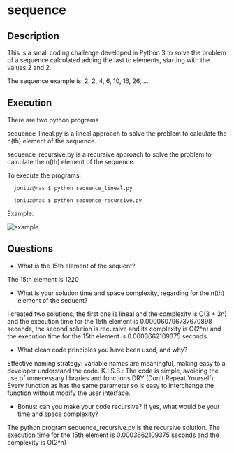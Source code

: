 # sequence

## Description
This is a small coding challenge developed in Python 3 to solve the problem of a sequence calculated adding the last to elements, starting with the values 2 and 2.

The sequence example is: 2, 2, 4, 6, 10, 16, 26, ...

## Execution

There are two python programs

sequence_lineal.py is a lineal approach to solve the problem to calculate the n(th) element of the sequence.

sequence_recursive.py is a recursive approach to solve the problem to calculate the n(th) element of the sequence.

To execute the programs:

```
  joniuz@nas $ python sequence_lineal.py

  joniuz@nas $ python sequence_recursive.py
 ```

Example:

![example](https://user-images.githubusercontent.com/12822475/75650235-70356f80-5ca9-11ea-9606-cd5f4a5c5d81.png)

## Questions

- What is the 15th element of the sequent?

The 15th element is 1220

- What is your solution time and space complexity, regarding for the n(th) element of the sequent?

I created two solutions, the first one is lineal and the complexity is O(3 + 3n) and the execution time for the 15th element is 0.000060796737670898 seconds, the second solution is recursive and its complexity is O(2^n) and the execution time for the 15th element is  0.0003662109375 seconds

- What clean code principles you have been used, and why?

Effective naming strategy: variable names are meaningful, making easy to a developer understand the code.
K.I.S.S.: The code is simple, avoiding the use of unnecessary libraries and functions
DRY (Don't Repeat Yourself): Every function as has the same parameter so is easy to interchange the function without modify the user interface.

- Bonus: can you make your code recursive? If yes, what would be your time and space complexity?

The python program sequence_recursive.py is the recursive solution. The execution time for the 15th element is 0.0003662109375 seconds and the complexity is O(2^n)
